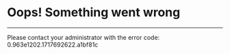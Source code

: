 Oops! Something went wrong
==========================

* * *

Please contact your administrator with the error code: 0.963e1202.1717692622.a1bf81c